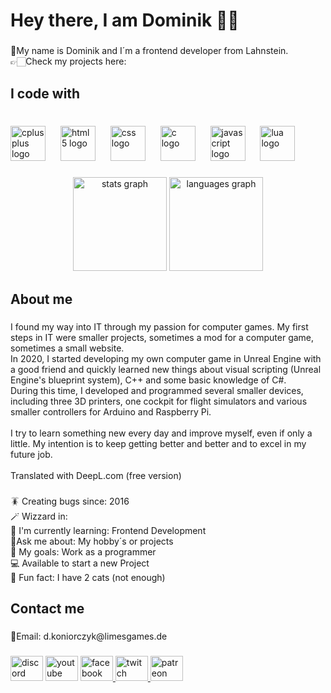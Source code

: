 <h1 align="left">Hey there, I am Dominik 👋🏻</h1>

###

<p align="left">📍My name is Dominik and I´m a frontend developer from Lahnstein.<br>👉🏻Check my projects here:</p>

###

<h2 align="left">I code with</h2>

###

<br clear="both">

<div align="left">
  <img src="https://cdn.jsdelivr.net/gh/devicons/devicon/icons/cplusplus/cplusplus-original.svg" height="56" alt="cplusplus logo"  />
  <img width="16" />
  <img src="https://cdn.jsdelivr.net/gh/devicons/devicon/icons/html5/html5-original.svg" height="56" alt="html5 logo"  />
  <img width="16" />
  <img src="https://cdn.jsdelivr.net/gh/devicons/devicon/icons/css3/css3-original.svg" height="56" alt="css logo"  />
  <img width="16" />
  <img src="https://cdn.jsdelivr.net/gh/devicons/devicon/icons/c/c-original.svg" height="56" alt="c logo"  />
  <img width="16" />
  <img src="https://cdn.jsdelivr.net/gh/devicons/devicon/icons/javascript/javascript-original.svg" height="56" alt="javascript logo"  />
  <img width="16" />
  <img src="https://cdn.jsdelivr.net/gh/devicons/devicon/icons/lua/lua-original.svg" height="56" alt="lua logo"  />
</div>

###

<div align="center">
  <img src="https://github-readme-stats.vercel.app/api?username=DominikKoniorczyk&hide_title=false&hide_rank=false&show_icons=true&include_all_commits=true&count_private=true&disable_animations=false&theme=dark&locale=en&hide_border=false&order=1" height="150" alt="stats graph"  />
  <img src="https://github-readme-stats.vercel.app/api/top-langs?username=DominikKoniorczyk&locale=en&hide_title=false&layout=compact&card_width=320&langs_count=5&theme=dark&hide_border=false&order=2" height="150" alt="languages graph"  />
</div>

###

<h2 align="left">About me</h2>

###

<p align="left">I found my way into IT through my passion for computer games. My first steps in IT were smaller projects, sometimes a mod for a computer game, sometimes a small website. <br>In 2020, I started developing my own computer game in Unreal Engine with a good friend and quickly learned new things about visual scripting (Unreal Engine's blueprint system), C++ and some basic knowledge of C#. <br>During this time, I developed and programmed several smaller devices, including three 3D printers, one cockpit for flight simulators and various smaller controllers for Arduino and Raspberry Pi.<br><br>I try to learn something new every day and improve myself, even if only a little. My intention is to keep getting better and better and to excel in my future job.<br><br>Translated with DeepL.com (free version)</p>

###

<p align="left">🪳 Creating bugs since: 2016<br>🪄 Wizzard in: <br>📖 I'm currently learning: Frontend Development <br>💬Ask me about: My hobby´s or projects<br>🎯 My goals: Work as a programmer <br>💻 Available to start a new Project<br>🎲 Fun fact: I have 2 cats (not enough)</p>

###

<h2 align="left">Contact me</h2>

###

<p align="left">📧Email: d.koniorczyk@limesgames.de</p>

###

<div align="left">
  <a style="text-decoration: none" href="discord.gg/kBb3XXyTXM" target="_blank">
    <img src="https://raw.githubusercontent.com/maurodesouza/profile-readme-generator/master/src/assets/icons/social/discord/default.svg" width="52" height="40" alt="discord logo"/>
  </a>
  <a style="text-decoration: none" href="https://www.youtube.com/@Shelter_LimesGames" target="_blank">
    <img src="https://raw.githubusercontent.com/maurodesouza/profile-readme-generator/master/src/assets/icons/social/youtube/default.svg" width="52" height="40" alt="youtube logo"/>
  </a>
  <a href="https://www.facebook.com/share/19ZK4JykT1/?mibextid=wwXIfr" target="_blank">
    <img src="https://raw.githubusercontent.com/maurodesouza/profile-readme-generator/master/src/assets/icons/social/facebook/default.svg" width="52" height="40" alt="facebook logo"/>
  </a>
  <a href="https://www.twitch.tv/shelter_ceo_limesgames" target="_blank">
    <img src="https://raw.githubusercontent.com/maurodesouza/profile-readme-generator/master/src/assets/icons/social/twitch/default.svg" width="52" height="40" alt="twitch logo"  />
  </a>
  <a href="https://www.patreon.com/c/ShelterLimesGames" target="_blank">
    <img src="https://raw.githubusercontent.com/maurodesouza/profile-readme-generator/master/src/assets/icons/social/patreon/default.svg" width="52" height="40" alt="patreon logo"/>
  </a>
</div>

###
